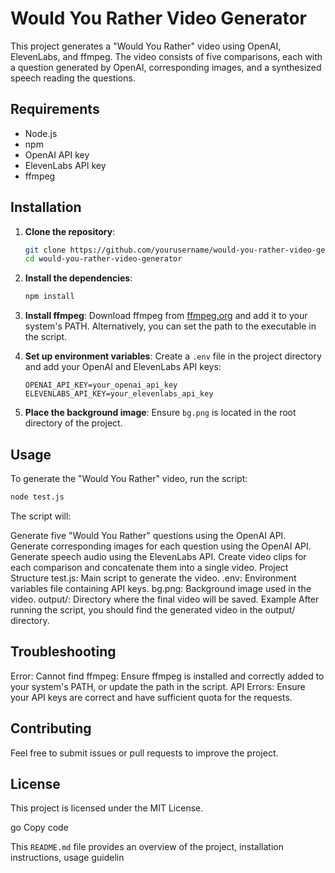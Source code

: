 # Would You Rather Video Generator

This project generates a "Would You Rather" video using OpenAI, ElevenLabs, and ffmpeg. The video consists of five comparisons, each with a question generated by OpenAI, corresponding images, and a synthesized speech reading the questions.

## Requirements

- Node.js
- npm
- OpenAI API key
- ElevenLabs API key
- ffmpeg

## Installation

1. **Clone the repository**:
    ```bash
    git clone https://github.com/yourusername/would-you-rather-video-generator.git
    cd would-you-rather-video-generator
    ```

2. **Install the dependencies**:
    ```bash
    npm install
    ```

3. **Install ffmpeg**:
    Download ffmpeg from [ffmpeg.org](https://ffmpeg.org/download.html) and add it to your system's PATH. Alternatively, you can set the path to the executable in the script.

4. **Set up environment variables**:
    Create a `.env` file in the project directory and add your OpenAI and ElevenLabs API keys:
    ```env
    OPENAI_API_KEY=your_openai_api_key
    ELEVENLABS_API_KEY=your_elevenlabs_api_key
    ```

5. **Place the background image**:
    Ensure `bg.png` is located in the root directory of the project.

## Usage

To generate the "Would You Rather" video, run the script:

```bash
node test.js
```
The script will:

Generate five "Would You Rather" questions using the OpenAI API.
Generate corresponding images for each question using the OpenAI API.
Generate speech audio using the ElevenLabs API.
Create video clips for each comparison and concatenate them into a single video.
Project Structure
test.js: Main script to generate the video.
.env: Environment variables file containing API keys.
bg.png: Background image used in the video.
output/: Directory where the final video will be saved.
Example
After running the script, you should find the generated video in the output/ directory.

## Troubleshooting
Error: Cannot find ffmpeg: Ensure ffmpeg is installed and correctly added to your system's PATH, or update the path in the script.
API Errors: Ensure your API keys are correct and have sufficient quota for the requests.

## Contributing
Feel free to submit issues or pull requests to improve the project.

## License
This project is licensed under the MIT License.

go
Copy code

This `README.md` file provides an overview of the project, installation instructions, usage guidelin
